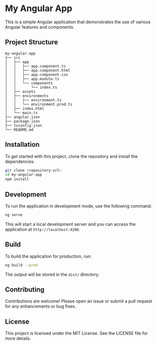 # My Angular App

This is a simple Angular application that demonstrates the use of various Angular features and components.

## Project Structure

```
my-angular-app
├── src
│   ├── app
│   │   ├── app.component.ts
│   │   ├── app.component.html
│   │   ├── app.component.css
│   │   ├── app.module.ts
│   │   └── components
│   │       └── index.ts
│   ├── assets
│   ├── environments
│   │   ├── environment.ts
│   │   └── environment.prod.ts
│   ├── index.html
│   └── main.ts
├── angular.json
├── package.json
├── tsconfig.json
└── README.md
```

## Installation

To get started with this project, clone the repository and install the dependencies:

```bash
git clone <repository-url>
cd my-angular-app
npm install
```

## Development

To run the application in development mode, use the following command:

```bash
ng serve
```

This will start a local development server and you can access the application at `http://localhost:4200`.

## Build

To build the application for production, run:

```bash
ng build --prod
```

The output will be stored in the `dist/` directory.

## Contributing

Contributions are welcome! Please open an issue or submit a pull request for any enhancements or bug fixes.

## License

This project is licensed under the MIT License. See the LICENSE file for more details.